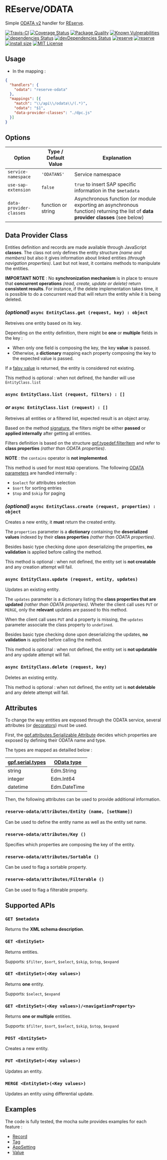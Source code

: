 # REserve/**ODATA**
Simple [ODATA v2](https://www.odata.org/documentation/odata-version-2-0/) handler for [REserve](https://npmjs.com/package/reserve).

[![Travis-CI](https://travis-ci.org/ArnaudBuchholz/reserve-odata.svg?branch=master)](https://travis-ci.org/ArnaudBuchholz/reserve-odata#)
[![Coverage Status](https://coveralls.io/repos/github/ArnaudBuchholz/reserve-odata/badge.svg?branch=master)](https://coveralls.io/github/ArnaudBuchholz/reserve-odata?branch=master)
[![Package Quality](https://npm.packagequality.com/shield/reserve-odata.svg)](https://packagequality.com/#?package=reserve-odata)
[![Known Vulnerabilities](https://snyk.io/test/github/ArnaudBuchholz/reserve-odata/badge.svg?targetFile=package.json)](https://snyk.io/test/github/ArnaudBuchholz/reserve-odata?targetFile=package.json)
[![dependencies Status](https://david-dm.org/ArnaudBuchholz/reserve-odata/status.svg)](https://david-dm.org/ArnaudBuchholz/reserve-odata)
[![devDependencies Status](https://david-dm.org/ArnaudBuchholz/reserve-odata/dev-status.svg)](https://david-dm.org/ArnaudBuchholz/reserve-odata?type=dev)
[![reserve](https://badge.fury.io/js/reserve-odata.svg)](https://www.npmjs.org/package/reserve-odata)
[![reserve](http://img.shields.io/npm/dm/reserve-odata.svg)](https://www.npmjs.org/package/reserve-odata)
[![install size](https://packagephobia.now.sh/badge?p=reserve-odata)](https://packagephobia.now.sh/result?p=reserve-odata)
[![MIT License](https://img.shields.io/badge/License-MIT-yellow.svg)](https://opensource.org/licenses/MIT)

## Usage

* In the mapping :
```json
{
  "handlers": {
    "odata": "reserve-odata"
  },
  "mappings": [{
    "match": "\\/api\\/odata\\/(.*)",
    "odata": "$1",
    "data-provider-classes": "./dpc.js"
  }]
}
```

## Options

| Option | Type / Default Value | Explanation |
|---|---|---|
| `service-namespace` | `'ODATANS'` | Service namespace |
| `use-sap-extension` | `false` | `true` to insert SAP specific information in the `$metadata` |
| `data-provider-classes` | function or string | Asynchronous function (or module exporting an asynchronous function) returning the list of **data provider classes** (see below) |

## Data Provider Class

Entities definition and records are made available through JavaScript **classes**.
The class not only defines the entity structure *(name and members)* but also it gives information about linked entities *(through navigation properties)*. Last but not least, it contains methods to manipulate the entities.

**IMPORTANT NOTE** : No **synchronization mechanism** is in place to ensure that **concurrent operations** *(read, create, update or delete)* return **consistent results**. For instance, if the delete implementation takes time, it is possible to do a concurrent read that will return the entity while it is being deleted.

### *(optional)* `async EntityClass.get (request, key) : object`

Retreives one entity based on its key.

Depending on the entity definition, there might be **one** or **multiple** fields in the key :
* When only one field is composing the key, the key **value** is passed.
* Otherwise, a **dictionary** mapping each property composing the key to the expected value is passed.

If a [falsy value](https://developer.mozilla.org/en-US/docs/Glossary/Falsy) is returned, the entity is considered not existing.

This method is optional : when not defined, the handler will use `EntityClass.list`

### `async EntityClass.list (request, filters) : []`
### *or* `async EntityClass.list (request) : []`

Retreives all entities or a filtered list, expected result is an object array.

Based on the method [signature](https://developer.mozilla.org/en-US/docs/Web/JavaScript/Reference/Global_Objects/Function/length), the filters might be either **passed** or **applied internally** after getting all entities.

Filters definition is based on the structure [gpf.typedef.filterItem](https://arnaudbuchholz.github.io/gpf/doc/gpf.typedef.html#.filterItem__anchor) and refer to **class properties** *(rather than ODATA properties)*.

**NOTE** : the `contains` operator is **not implemented**.

This method is used for most `READ` operations. The following [ODATA parameters](https://www.odata.org/documentation/odata-version-2-0/uri-conventions/) are handled internally :
* `$select` for attributes selection
* `$sort` for sorting entries
* `$top` and `$skip` for paging

### *(optional)* `async EntityClass.create (request, properties) : object`

Creates a new entity, it **must** return the created entity.

The `properties` parameter is a **dictionary** containing the **deserialized values** indexed by their **class properties** *(rather than ODATA properties)*.

Besides basic type checking done upon deserializing the properties, **no validation** is applied before calling the method.

This method is optional : when not defined, the entity set is **not creatable** and any creation attempt will fail.

### `async EntityClass.update (request, entity, updates)`

Updates an existing entity.

The `updates` parameter is a dictionary listing the **class properties that are updated** *(rather than ODATA properties)*. Wheter the client call uses `PUT` or `MERGE`, only the **relevant** updates are passed to this method.

When the client call uses `PUT` and a property is missing, the `updates` parameter associate the class property to `undefined`.

Besides basic type checking done upon deserializing the updates, **no validation** is applied before calling the method.

This method is optional : when not defined, the entity set is **not updatable** and any update attempt will fail.

### `async EntityClass.delete (request, key)`

Deletes an existing entity.

This method is optional : when not defined, the entity set is **not deletable** and any delete attempt will fail.

## Attributes

To change the way entities are exposed through the ODATA service, several attributes (or [decorators](https://www.typescriptlang.org/docs/handbook/decorators.html)) must be used.

First, the [gpf.attributes.Serializable Attribute](https://arnaudbuchholz.github.io/gpf/doc/gpf.attributes.Serializable.html) decides which properties are exposed by defining their ODATA name and type.

The types are mapped as detailled below :

| [gpf.serial.types](https://arnaudbuchholz.github.io/gpf/doc/gpf.serial.html#.types__anchor) | [OData type](https://www.odata.org/documentation/odata-version-2-0/overview) |
|---|---|
| string | Edm.String |
| integer | Edm.Int64 |
| datetime | Edm.DateTime |

Then, the following attributes can be used to provide additional information.

### `reserve-odata/attributes/Entity (name, [setName])`

Can be used to define the entity name as well as the entity set name.

### `reserve-odata/attributes/Key ()`

Specifies which properties are composing the key of the entity.

### `reserve-odata/attributes/Sortable ()`

Can be used to flag a sortable property.

### `reserve-odata/attributes/Filterable ()`

Can be used to flag a filterable property.

## Supported APIs

### `GET $metadata`

Returns the **XML schema description**.

### `GET <EntitySet>`

Returns entities.

Supports: `$filter`, `$sort`, `$select`, `$skip`, `$stop`, `$expand`

### `GET <EntitySet>(<Key values>)`

Returns **one** entity.

Supports: `$select`, `$expand`

### `GET <EntitySet>(<Key values>)/<navigationProperty>`

Returns **one or multiple** entities.

Supports: `$filter`, `$sort`, `$select`, `$skip`, `$stop`, `$expand`

### `POST <EntitySet>`

Creates a new entity.

### `PUT <EntitySet>(<Key values>)`

Updates an entity.

### `MERGE <EntitySet>(<Key values>)`

Updates an entity using differential update.

## Examples

The code is fully tested, the mocha suite provides examples for each feature :

* [Record](https://github.com/ArnaudBuchholz/reserve-odata/blob/master/tests/Record.js)
* [Tag](https://github.com/ArnaudBuchholz/reserve-odata/blob/master/tests/Tag.js)
* [AppSetting](https://github.com/ArnaudBuchholz/reserve-odata/blob/master/tests/AppSetting.js)
* [Value](https://github.com/ArnaudBuchholz/reserve-odata/blob/master/tests/Value.js)
